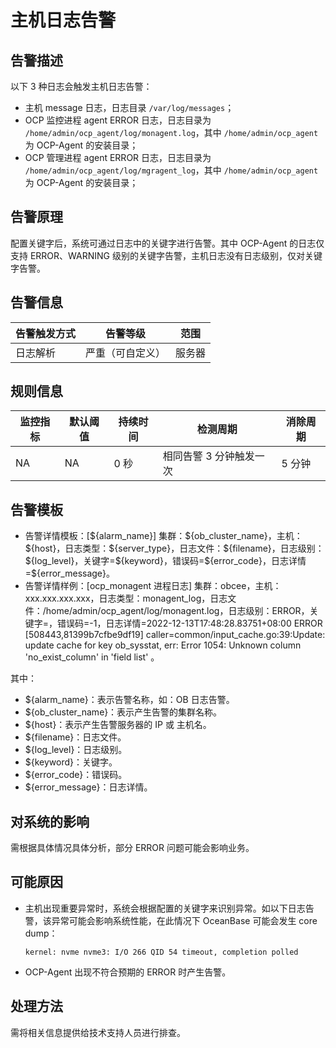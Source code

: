 # 主机日志告警

## 告警描述

以下 3 种日志会触发主机日志告警：

* 主机 message 日志，日志目录 `/var/log/messages`；
* OCP 监控进程 agent ERROR 日志，日志目录为 `/home/admin/ocp_agent/log/monagent.log`，其中 `/home/admin/ocp_agent` 为 OCP-Agent 的安装目录；
* OCP 管理进程 agent ERROR 日志，日志目录为 `/home/admin/ocp_agent/log/mgragent_log`，其中 `/home/admin/ocp_agent` 为 OCP-Agent 的安装目录；

## 告警原理

配置关键字后，系统可通过日志中的关键字进行告警。其中 OCP-Agent 的日志仅支持 ERROR、WARNING 级别的关键字告警，主机日志没有日志级别，仅对关键字告警。

## 告警信息

|告警触发方式|告警等级|范围|
|------|------|----|
|日志解析|严重（可自定义）|服务器|

## 规则信息

|监控指标|默认阈值|持续时间|检测周期|消除周期|
|-----|-----|-----|-----|-----|
|NA|NA|0 秒|相同告警 3 分钟触发一次|5 分钟|

## 告警模板

* 告警详情模板：[\${alarm_name}] 集群：\${ob_cluster_name}，主机：\${host}，日志类型：\${server_type}，日志文件：\${filename}，日志级别：\${log_level}，关键字=\${keyword}，错误码=\${error_code}，日志详情=${error_message}。
* 告警详情样例：[ocp_monagent 进程日志] 集群：obcee，主机：xxx.xxx.xxx.xxx，日志类型：monagent_log，日志文件：/home/admin/ocp_agent/log/monagent.log，日志级别：ERROR，关键字=，错误码=-1，日志详情=2022-12-13T17:48:28.83751+08:00 ERROR [508443,81399b7cfbe9df19] caller=common/input_cache.go:39:Update: update cache for key ob_sysstat, err: Error 1054: Unknown column 'no_exist_column' in 'field list' 。

其中：

* ${alarm_name}：表示告警名称，如：OB 日志告警。
* ${ob_cluster_name}：表示产生告警的集群名称。
* ${host}：表示产生告警服务器的 IP 或 主机名。
* ${filename}：日志文件。
* ${log_level}：日志级别。
* ${keyword}：关键字。
* ${error_code}：错误码。
* ${error_message}：日志详情。

## 对系统的影响

需根据具体情况具体分析，部分 ERROR 问题可能会影响业务。

## 可能原因

* 主机出现重要异常时，系统会根据配置的关键字来识别异常。如以下日志告警，该异常可能会影响系统性能，在此情况下 OceanBase 可能会发生 core dump：

    `kernel: nvme nvme3: I/O 266 QID 54 timeout, completion polled`

* OCP-Agent 出现不符合预期的 ERROR 时产生告警。

## 处理方法

需将相关信息提供给技术支持人员进行排查。

